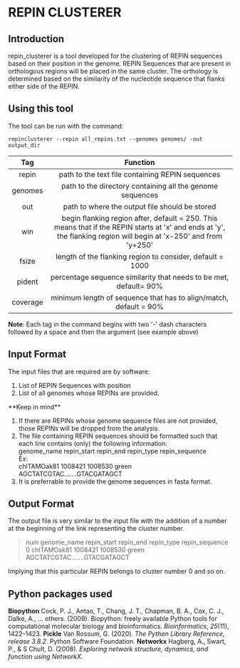 # REPIN CLUSTERER

## Introduction
repin_clusterer is a tool developed for the clustering of REPIN sequences based on their position in the genome. REPIN Sequences that are present in orthologous regions will be placed in the same cluster. The orthology is determined based on the similarity of the nucleotide sequence that flanks either side of the REPIN.

## Using this tool
The tool can be run with the command:

    repinclusterer --repin all_repins.txt --genomes genomes/ -out output_dir
  | Tag      |      Function      |
|:------------:|:-------------:|
  |repin|path to the text file containing REPIN sequences|
  |genomes|path to the directory containing all the genome sequences|
  |out|path to where the output file should be stored|
  |win|begin flanking region after, default  = 250. This means that if the REPIN starts at 'x' and ends at 'y', the flanking region will begin at 'x-250' and from 'y+250'|
  |fsize|length of the flanking region to consider, default = 1000|
  |pident|percentage sequence similarity that needs to be met, default= 90%|
  |coverage|minimum length of sequence that has to align/match, default = 90%|
  **Note**: Each tag in the command begins with two '-' dash characters followed by a space and then the argument (see example above)

## Input Format
The input files that are required are by software:
<ol><li> List of REPIN Sequences with position </li>
<li> List of all genomes whose REPINs are provided. </li>
</ol>
**Keep in mind** <br>
<ol>
<li> If there are REPINs whose genome sequence files are not provided, those REPINs will be dropped from the analysis</li>
<li>The file containing REPIN sequences should be formatted such that each line contains (only) the following information:<br>
genome_name repin_start repin_end repin_type repin_sequence
<br>Ex:<br>
chlTAMOak81 1008421 1008530 green AGCTATCGTAC.......GTACGATAGCT </li>
<li>It is preferrable to provide the genome sequences in fasta format. </li>
</ol>

## Output Format
The output file is very similar to the input file with the addition of a number at the beginning of the link representing the cluster number.

> num genome_name repin_start repin_end repin_type repin_sequence
> 0 chlTAMOak81 1008421 1008530 green AGCTATCGTAC.......GTACGATAGCT

Implying that this particular REPIN belongs to cluster number 0 and so on.

## Python packages used
**Biopython**
Cock, P. J., Antao, T., Chang, J. T., Chapman, B. A., Cox, C. J., Dalke, A., … others. (2009). Biopython: freely available Python tools for computational molecular biology and bioinformatics. _Bioinformatics_, _25_(11), 1422–1423.
**Pickle**
Van Rossum, G. (2020). _The Python Library Reference, release 3.8.2_. Python Software Foundation.
**Networkx**
Hagberg, A., Swart, P., & S Chult, D. (2008). _Exploring network structure, dynamics, and function using NetworkX_.
